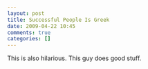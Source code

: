 ```yaml
---
layout: post
title: Successful People Is Greek
date: 2009-04-22 10:45
comments: true
categories: []
---
```

<object width="425" height="344" data="http://www.youtube.com/v/U_taQ4klZvs&amp;hl=en&amp;fs=1" type="application/x-shockwave-flash"><param name="allowFullScreen" value="true" /><param name="src" value="http://www.youtube.com/v/U_taQ4klZvs&amp;hl=en&amp;fs=1" /><param name="allowfullscreen" value="true" /></object>

This is also hilarious. This guy does good stuff.


